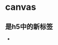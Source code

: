 # canvas
## <canvas>是h5中的新标签<br>
  <script type="text/javascript">
    var canvas=document.getElementById('myCanvas');
    var ctx=canvas.getContext('2d');
    ctx.fillStyle='#FF0000';
    ctx.fillRect(0,0,80,100);
  </script>

* 
